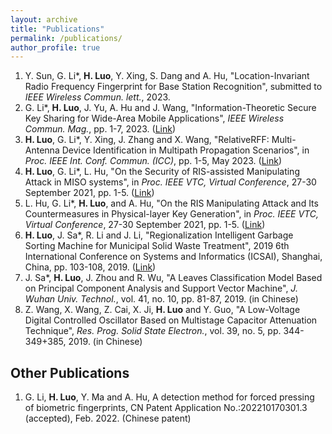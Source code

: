 ```yaml
---
layout: archive
title: "Publications"
permalink: /publications/
author_profile: true
---
```


1. Y. Sun, G. Li\*, **H. Luo**, Y. Xing, S. Dang and A. Hu, "Location-Invariant Radio Frequency Fingerprint for Base Station Recognition", submitted to *IEEE Wireless Commun. lett.*, 2023.
2. G. Li\*, **H. Luo**, J. Yu, A. Hu and J. Wang, "Information-Theoretic Secure Key Sharing for Wide-Area Mobile Applications", *IEEE Wireless Commun. Mag.*, pp. 1-7, 2023. ([Link](https://ieeexplore.ieee.org/document/10018333))
3. **H. Luo**, G. Li\*, Y. Xing, J. Zhang and X. Wang, "RelativeRFF: Multi-Antenna Device Identification in Multipath Propagation Scenarios", in *Proc. IEEE Int. Conf. Commun. (ICC)*, pp. 1-5, May 2023. ([Link]())
4. **H. Luo**, G. Li\*, L. Hu, "On the Security of RIS-assisted Manipulating Attack in MISO systems", in *Proc. IEEE VTC, Virtual Conference*, 27-30 September 2021, pp. 1-5. ([Link](https://ieeexplore.ieee.org/document/9625272))
5. L. Hu, G. Li\*, **H. Luo**, and A. Hu, "On the RIS Manipulating Attack and Its Countermeasures in Physical-layer Key Generation", in *Proc. IEEE VTC, Virtual Conference*, 27-30 September 2021, pp. 1-5. ([Link](https://ieeexplore.ieee.org/document/9625442))
6. **H. Luo**, J. Sa\*, R. Li and J. Li, "Regionalization Intelligent Garbage Sorting Machine for Municipal Solid Waste Treatment", 2019 6th International Conference on Systems and Informatics (ICSAI), Shanghai, China, pp. 103-108, 2019. ([Link](https://ieeexplore.ieee.org/document/9010575))
7. J. Sa\*, **H. Luo**, J. Zhou and R. Wu, "A Leaves Classification Model Based on Principal Component Analysis and Support Vector Machine", *J. Wuhan Univ. Technol.*, vol. 41, no. 10, pp. 81-87, 2019. (in Chinese)
8. Z. Wang, X. Wang, Z. Cai, X. Ji, **H. Luo** and Y. Guo, "A Low-Voltage Digital Controlled Oscillator Based on Multistage Capacitor Attenuation Technique", *Res. Prog. Solid State Electron.*, vol. 39, no. 5, pp. 344-349+385, 2019. (in Chinese)

Other Publications
------
1. G. Li, **H. Luo**, Y. Ma and A. Hu, A detection method for forced pressing of biometric fingerprints, CN Patent Application No.:202210170301.3 (accepted), Feb. 2022. (Chinese patent)

